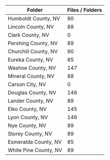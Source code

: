 | Folder                |   Files / Folders |
|-----------------------|-------------------|
| Humboldt County, NV   |                90 |
| Lincoln County, NV    |                88 |
| Clark County, NV      |                 0 |
| Pershing County, NV   |                89 |
| Churchill County, NV  |                90 |
| Eureka County, NV     |                85 |
| Washoe County, NV     |               147 |
| Mineral County, NV    |                88 |
| Carson City, NV       |                 0 |
| Douglas County, NV    |               146 |
| Lander County, NV     |                89 |
| Elko County, NV       |               145 |
| Lyon County, NV       |               146 |
| Nye County, NV        |                89 |
| Storey County, NV     |                89 |
| Esmeralda County, NV  |                85 |
| White Pine County, NV |                89 |